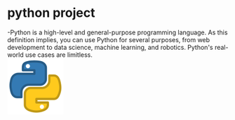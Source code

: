 # python project
-Python is a high-level and general-purpose programming language. As this definition implies, you can use Python for several purposes, from web development to data science, machine learning, and robotics. Python's real-world use cases are limitless.
<br>
<img src="https://github.com/sanjayengineer121/Python-Projects/blob/master/4518857_python_icon.png">
